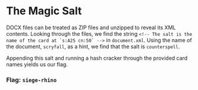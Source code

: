 # The Magic Salt

DOCX files can be treated as ZIP files and unzipped to reveal its XML contents. Looking through the files, we find the string ``<!-- The salt is the name of the card at `s:A25 cn:50` -->`` in `document.xml`. Using the name of the document, `scryfall`, as a hint, we find that the salt is `counterspell`. 

Appending this salt and running a hash cracker through the provided card names yields us our flag.

### Flag: `siege-rhino`
